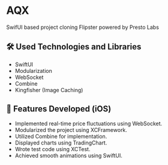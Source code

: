 # AQX
SwifUI based project cloning Flipster powered by Presto Labs

## **🛠️ Used Technologies and Libraries**

- SwiftUI
- Modularization
- WebSocket
- Combine
- Kingfisher (Image Caching)

## **📱 Features Developed (iOS)**
- Implemented real-time price fluctuations using WebSocket.
- Modularized the project using XCFramework.
- Utilized Combine for implementation.
- Displayed charts using TradingChart.
- Wrote test code using XCTest.
- Achieved smooth animations using SwiftUI.
